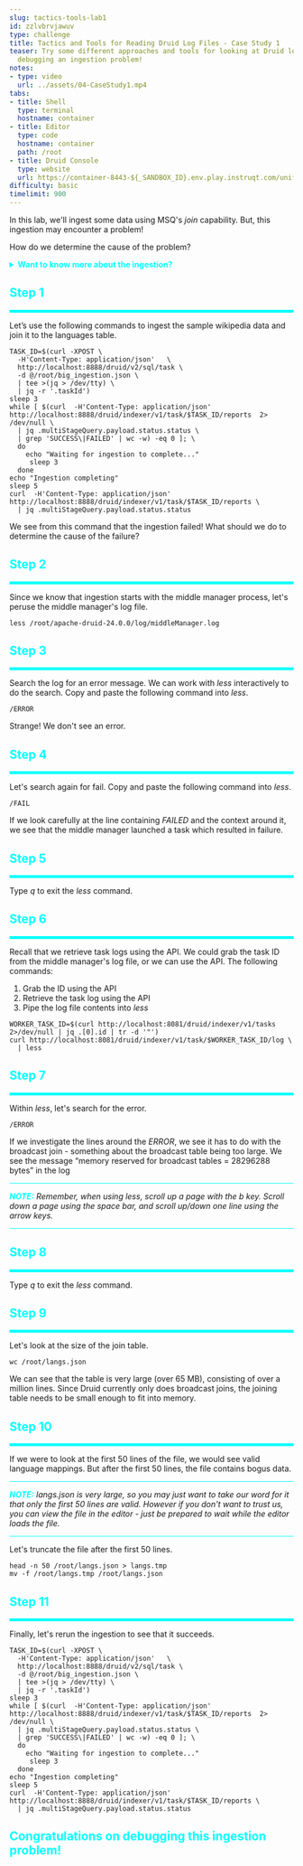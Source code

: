 ```yaml
---
slug: tactics-tools-lab1
id: zzlvbrvjawuv
type: challenge
title: Tactics and Tools for Reading Druid Log Files - Case Study 1
teaser: Try some different approaches and tools for looking at Druid log files by
  debugging an ingestion problem!
notes:
- type: video
  url: ../assets/04-CaseStudy1.mp4
tabs:
- title: Shell
  type: terminal
  hostname: container
- title: Editor
  type: code
  hostname: container
  path: /root
- title: Druid Console
  type: website
  url: https://container-8443-${_SANDBOX_ID}.env.play.instruqt.com/unified-console.html
difficulty: basic
timelimit: 900
---
```


In this lab, we'll ingest some data using MSQ's _join_ capability.
But, this ingestion may encounter a problem!


How do we determine the cause of the problem?


<details>
  <summary style="color:cyan"><b>Want to know more about the ingestion?</b></summary>
<hr style="background-color:cyan">
Here we again ingest the sample wikipedia data, but with a twist.
We want to associate languages with each wikipedia record.
So, we will join a languages table (found in /root/langs.json) with the wikipedia data.
<hr style="background-color:cyan">
</details>



<h2 style="color:cyan">Step 1</h2><hr style="color:cyan;background-color:cyan;height:5px">

Let’s use the following commands to ingest the sample wikipedia data and join it to the languages table.

```
TASK_ID=$(curl -XPOST \
  -H'Content-Type: application/json'   \
  http://localhost:8888/druid/v2/sql/task \
  -d @/root/big_ingestion.json \
  | tee >(jq > /dev/tty) \
  | jq -r '.taskId')
sleep 3
while [ $(curl  -H'Content-Type: application/json' http://localhost:8888/druid/indexer/v1/task/$TASK_ID/reports  2> /dev/null \
  | jq .multiStageQuery.payload.status.status \
  | grep 'SUCCESS\|FAILED' | wc -w) -eq 0 ]; \
  do
    echo "Waiting for ingestion to complete..."
     sleep 3
  done
echo "Ingestion completing"
sleep 5
curl  -H'Content-Type: application/json' http://localhost:8888/druid/indexer/v1/task/$TASK_ID/reports \
  | jq .multiStageQuery.payload.status.status
```

We see from this command that the ingestion failed!
What should we do to determine the cause of the failure?

<h2 style="color:cyan">Step 2</h2><hr style="color:cyan;background-color:cyan;height:5px">

Since we know that ingestion starts with the middle manager process, let's peruse the middle manager's log file.

```
less /root/apache-druid-24.0.0/log/middleManager.log
```

<h2 style="color:cyan">Step 3</h2><hr style="color:cyan;background-color:cyan;height:5px">

Search the log for an error message.
We can work with _less_ interactively to do the search.
Copy and paste the following command into _less_.

```
/ERROR
```

Strange! We don't see an error.


<h2 style="color:cyan">Step 4</h2><hr style="color:cyan;background-color:cyan;height:5px">

Let's search again for fail.
Copy and paste the following command into _less_.

```
/FAIL
```

If we look carefully at the line  containing _FAILED_ and the context around it, we see that the middle manager launched a task which resulted in failure.


<h2 style="color:cyan">Step 5</h2><hr style="color:cyan;background-color:cyan;height:5px">

Type _q_ to exit the _less_ command.

<h2 style="color:cyan">Step 6</h2><hr style="color:cyan;background-color:cyan;height:5px">

Recall that we retrieve task logs using the API.
We could grab the task ID from the middle manager's log file, or we can use the API.
The following commands:
1. Grab the ID using the API
2. Retrieve the task log using the API
3. Pipe the log file contents into _less_

```
WORKER_TASK_ID=$(curl http://localhost:8081/druid/indexer/v1/tasks 2>/dev/null | jq .[0].id | tr -d '"')
curl http://localhost:8081/druid/indexer/v1/task/$WORKER_TASK_ID/log \
  | less
```

<h2 style="color:cyan">Step 7</h2><hr style="color:cyan;background-color:cyan;height:5px">

Within _less_, let's search for the error.

```
/ERROR
```

If we investigate the lines around the _ERROR_, we see it has to do with the broadcast join - something about the broadcast table being too large.
We see the message “memory reserved for broadcast tables = 28296288 bytes” in the log

<hr style="background-color:cyan">
<p><span style="color:cyan"><strong><em>NOTE:</em></strong></span> <i>Remember, when using less, scroll up a page with the b key.
Scroll down a page using the space bar, and scroll up/down one line using the arrow keys.</i></p>
<hr style="background-color:cyan">


<h2 style="color:cyan">Step 8</h2><hr style="color:cyan;background-color:cyan;height:5px">


Type _q_ to exit the _less_ command.

<h2 style="color:cyan">Step 9</h2><hr style="color:cyan;background-color:cyan;height:5px">

Let's look at the size of the join table.

```
wc /root/langs.json
```

We can see that the table is very large (over 65 MB), consisting of over a million lines.
Since Druid currently only does broadcast joins, the joining table needs to be small enough to fit into memory.

<h2 style="color:cyan">Step 10</h2><hr style="color:cyan;background-color:cyan;height:5px">

If we were to look at the first 50 lines of the file, we would see valid language mappings.
But after the first 50 lines, the file contains bogus data.

<hr style="background-color:cyan">
<p><span style="color:cyan"><strong><em>NOTE:</em></strong></span> <i>langs.json is very large, so you may just want to take our word for it that only the first 50 lines are valid.
However if you don't want to trust us, you can view the file in the editor - just be prepared to wait while the editor loads the file.</i></p>
<hr style="background-color:cyan">


Let's truncate the file after the first 50 lines.

```
head -n 50 /root/langs.json > langs.tmp
mv -f /root/langs.tmp /root/langs.json
```

<h2 style="color:cyan">Step 11</h2><hr style="color:cyan;background-color:cyan;height:5px">

Finally, let's rerun the ingestion to see that it succeeds.

```
TASK_ID=$(curl -XPOST \
  -H'Content-Type: application/json'   \
  http://localhost:8888/druid/v2/sql/task \
  -d @/root/big_ingestion.json \
  | tee >(jq > /dev/tty) \
  | jq -r '.taskId')
sleep 3
while [ $(curl  -H'Content-Type: application/json' http://localhost:8888/druid/indexer/v1/task/$TASK_ID/reports  2> /dev/null \
  | jq .multiStageQuery.payload.status.status \
  | grep 'SUCCESS\|FAILED' | wc -w) -eq 0 ]; \
  do
    echo "Waiting for ingestion to complete..."
     sleep 3
  done
echo "Ingestion completing"
sleep 5
curl  -H'Content-Type: application/json' http://localhost:8888/druid/indexer/v1/task/$TASK_ID/reports \
  | jq .multiStageQuery.payload.status.status
```


<h2 style="color:cyan">Congratulations on debugging this ingestion problem!</h2>


<style type="text/css" rel="stylesheet">
.lightbox { display: none; position: fixed; justify-content: center; align-items: center; z-index: 999; top: 0; left: 0; right: 0; bottom: 0; padding: 1rem; background: rgba(0, 0, 0, 0.8); }
.lightbox:target { display: flex; }
.lightbox img { max-height: 100% }
.thumbnail:hover {
    position:fixed;
    top:-25px;
    left:-35px;
    width:500px;
    height:auto;
    display:block;
    z-index:999;
}
</style>
